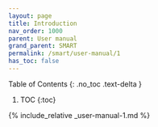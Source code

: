 ```yaml
---
layout: page
title: Introduction
nav_order: 1000
parent: User manual
grand_parent: SMART
permalink: /smart/user-manual/1
has_toc: false
---
```

Table of Contents
{: .no_toc .text-delta }

1. TOC
{:toc}

{% include_relative _user-manual-1.md %}
